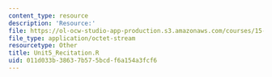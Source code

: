 ```yaml
---
content_type: resource
description: 'Resource:'
file: https://ol-ocw-studio-app-production.s3.amazonaws.com/courses/15-071-the-analytics-edge-spring-2017/011d033b38637b575bcdf6a154a3fcf6_Unit5_Recitation.R
file_type: application/octet-stream
resourcetype: Other
title: Unit5_Recitation.R
uid: 011d033b-3863-7b57-5bcd-f6a154a3fcf6
---
```

